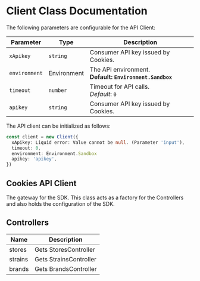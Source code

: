 
# Client Class Documentation

The following parameters are configurable for the API Client:

| Parameter | Type | Description |
|  --- | --- | --- |
| `xApikey` | `string` | Consumer API key issued by Cookies. |
| `environment` | Environment | The API environment. <br> **Default: `Environment.Sandbox`** |
| `timeout` | `number` | Timeout for API calls.<br>*Default*: `0` |
| `apikey` | `string` | Consumer API key issued by Cookies. |

The API client can be initialized as follows:

```ts
const client = new Client({
  xApikey: Liquid error: Value cannot be null. (Parameter 'input'),
  timeout: 0,
  environment: Environment.Sandbox
  apikey: 'apikey',
})
```

## Cookies API Client

The gateway for the SDK. This class acts as a factory for the Controllers and also holds the configuration of the SDK.

## Controllers

| Name | Description |
|  --- | --- |
| stores | Gets StoresController |
| strains | Gets StrainsController |
| brands | Gets BrandsController |

